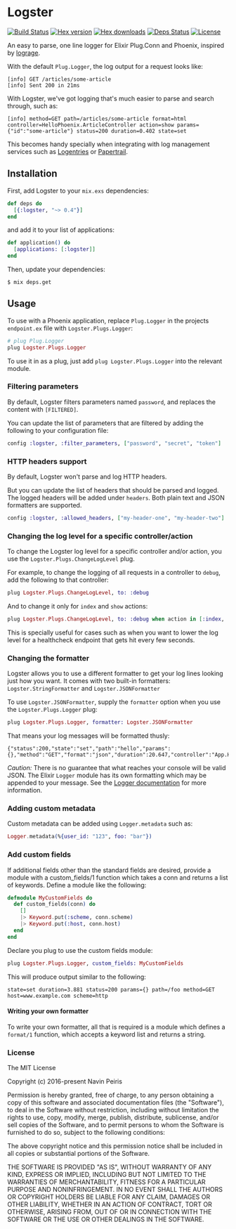 # Logster

[![Build Status](https://travis-ci.org/navinpeiris/logster.svg?branch=master)](https://travis-ci.org/navinpeiris/logster)
[![Hex version](https://img.shields.io/hexpm/v/logster.svg "Hex version")](https://hex.pm/packages/logster)
[![Hex downloads](https://img.shields.io/hexpm/dt/logster.svg "Hex downloads")](https://hex.pm/packages/logster)
[![Deps Status](https://beta.hexfaktor.org/badge/all/github/navinpeiris/logster.svg)](https://beta.hexfaktor.org/github/navinpeiris/logster)
[![License](http://img.shields.io/:license-mit-blue.svg)](http://doge.mit-license.org)

An easy to parse, one line logger for Elixir Plug.Conn and Phoenix, inspired by [lograge](https://github.com/roidrage/lograge).

With the default `Plug.Logger`, the log output for a request looks like:
```
[info] GET /articles/some-article
[info] Sent 200 in 21ms
```

With Logster, we've got logging that's much easier to parse and search through, such as:
```
[info] method=GET path=/articles/some-article format=html controller=HelloPhoenix.ArticleController action=show params={"id":"some-article"} status=200 duration=0.402 state=set
```

This becomes handy specially when integrating with log management services such as [Logentries](https://logentries.com/) or [Papertrail](https://papertrailapp.com/).

## Installation

First, add Logster to your `mix.exs` dependencies:

```elixir
def deps do
  [{:logster, "~> 0.4"}]
end
```

and add it to your list of applications:

```elixir
def application() do
  [applications: [:logster]]
end
```

Then, update your dependencies:

```
$ mix deps.get
```

## Usage

To use with a Phoenix application, replace `Plug.Logger` in the projects `endpoint.ex` file with `Logster.Plugs.Logger`:

```elixir
# plug Plug.Logger
plug Logster.Plugs.Logger
```

To use it in as a plug, just add `plug Logster.Plugs.Logger` into the relevant module.

### Filtering parameters

By default, Logster filters parameters named `password`, and replaces the content with `[FILTERED]`.

You can update the list of parameters that are filtered by adding the following to your configuration file:

```elixir
config :logster, :filter_parameters, ["password", "secret", "token"]
```

### HTTP headers support

By default, Logster won't parse and log HTTP headers.

But you can update the list of headers that should be parsed and logged. The logged headers will be added under `headers`. Both plain text and JSON formatters are supported.

```elixir
config :logster, :allowed_headers, ["my-header-one", "my-header-two"]
```

### Changing the log level for a specific controller/action

To change the Logster log level for a specific controller and/or action, you use the `Logster.Plugs.ChangeLogLevel` plug.

For example, to change the logging of all requests in a controller to `debug`, add the following to that controller:

```elixir
plug Logster.Plugs.ChangeLogLevel, to: :debug
```

And to change it only for `index` and `show` actions:

```elixir
plug Logster.Plugs.ChangeLogLevel, to: :debug when action in [:index, :show]
```

This is specially useful for cases such as when you want to lower the log level for a healthcheck endpoint that gets hit every few seconds.

### Changing the formatter

Logster allows you to use a different formatter to get your log lines looking just how you want. It comes with two built-in formatters: `Logster.StringFormatter` and `Logster.JSONFormatter`

To use `Logster.JSONFormatter`, supply the `formatter` option when you use the `Logster.Plugs.Logger` plug:

```elixir
plug Logster.Plugs.Logger, formatter: Logster.JSONFormatter
```

That means your log messages will be formatted thusly:
```
{"status":200,"state":"set","path":"hello","params":{},"method":"GET","format":"json","duration":20.647,"controller":"App.HelloController","action":"show"
```
*Caution:* There is no guarantee that what reaches your console will be valid JSON. The Elixir `Logger` module has its own formatting which may be appended to your message. See the [Logger documentation](http://elixir-lang.org/docs/stable/logger/Logger.html) for more information.

### Adding custom metadata

Custom metadata can be added using `Logger.metadata` such as:

```elixir
Logger.metadata(%{user_id: "123", foo: "bar"})
```

### Add custom fields

If additional fields other than the standard fields are desired, provide a module with a custom_fields/1 function which takes a conn and returns a list of keywords. Define a module like the following:
```elixir
defmodule MyCustomFields do
  def custom_fields(conn) do
    []
    |> Keyword.put(:scheme, conn.scheme)
    |> Keyword.put(:host, conn.host)
  end
end
```
Declare you plug to use the custom fields module:
```elixir
plug Logster.Plugs.Logger, custom_fields: MyCustomFields
```
This will produce output similar to the following:
```
state=set duration=3.881 status=200 params={} path=/foo method=GET host=www.example.com scheme=http
```

#### Writing your own formatter

To write your own formatter, all that is required is a module which defines a `format/1` function, which accepts a keyword list and returns a string.

### License

The MIT License

Copyright (c) 2016-present Navin Peiris

Permission is hereby granted, free of charge, to any person obtaining a copy
of this software and associated documentation files (the "Software"), to deal
in the Software without restriction, including without limitation the rights
to use, copy, modify, merge, publish, distribute, sublicense, and/or sell
copies of the Software, and to permit persons to whom the Software is
furnished to do so, subject to the following conditions:

The above copyright notice and this permission notice shall be included in
all copies or substantial portions of the Software.

THE SOFTWARE IS PROVIDED "AS IS", WITHOUT WARRANTY OF ANY KIND, EXPRESS OR
IMPLIED, INCLUDING BUT NOT LIMITED TO THE WARRANTIES OF MERCHANTABILITY,
FITNESS FOR A PARTICULAR PURPOSE AND NONINFRINGEMENT. IN NO EVENT SHALL THE
AUTHORS OR COPYRIGHT HOLDERS BE LIABLE FOR ANY CLAIM, DAMAGES OR OTHER
LIABILITY, WHETHER IN AN ACTION OF CONTRACT, TORT OR OTHERWISE, ARISING FROM,
OUT OF OR IN CONNECTION WITH THE SOFTWARE OR THE USE OR OTHER DEALINGS IN
THE SOFTWARE.
